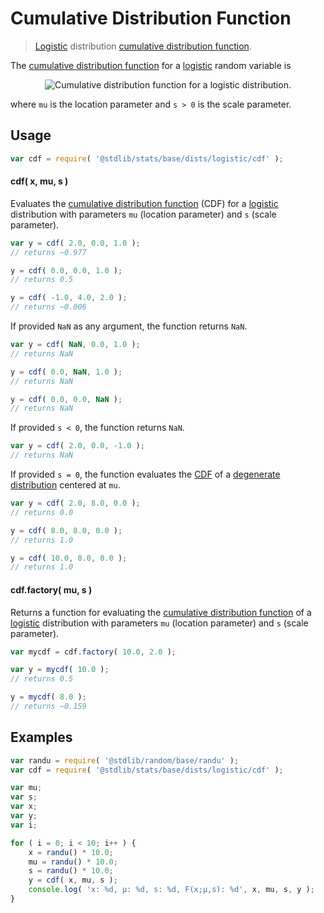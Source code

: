 <!--

@license Apache-2.0

Copyright (c) 2018 The Stdlib Authors.

Licensed under the Apache License, Version 2.0 (the "License");
you may not use this file except in compliance with the License.
You may obtain a copy of the License at

   http://www.apache.org/licenses/LICENSE-2.0

Unless required by applicable law or agreed to in writing, software
distributed under the License is distributed on an "AS IS" BASIS,
WITHOUT WARRANTIES OR CONDITIONS OF ANY KIND, either express or implied.
See the License for the specific language governing permissions and
limitations under the License.

-->

# Cumulative Distribution Function

> [Logistic][logistic-distribution] distribution [cumulative distribution function][cdf].

<section class="intro">

The [cumulative distribution function][cdf] for a [logistic][logistic-distribution] random variable is

<!-- <equation class="equation" label="eq:logistic_cdf" align="center" raw="F(x; \mu, s) = \frac{1}{1+e^{-\frac{x-\mu}{s}}}" alt="Cumulative distribution function for a logistic distribution."> -->

<div class="equation" align="center" data-raw-text="F(x; \mu, s) = \frac{1}{1+e^{-\frac{x-\mu}{s}}}" data-equation="eq:logistic_cdf">
    <img src="https://cdn.rawgit.com/stdlib-js/stdlib/6c7e930588674097b03b3201c5d368532bba6c67/lib/node_modules/@stdlib/stats/base/dists/logistic/cdf/docs/img/equation_logistic_cdf.svg" alt="Cumulative distribution function for a logistic distribution.">
    <br>
</div>

<!-- </equation> -->

where `mu` is the location parameter and `s > 0` is the scale parameter.

</section>

<!-- /.intro -->

<section class="usage">

## Usage

```javascript
var cdf = require( '@stdlib/stats/base/dists/logistic/cdf' );
```

#### cdf( x, mu, s )

Evaluates the [cumulative distribution function][cdf] (CDF) for a [logistic][logistic-distribution] distribution with parameters `mu` (location parameter) and `s` (scale parameter).

```javascript
var y = cdf( 2.0, 0.0, 1.0 );
// returns ~0.977

y = cdf( 0.0, 0.0, 1.0 );
// returns 0.5

y = cdf( -1.0, 4.0, 2.0 );
// returns ~0.006
```

If provided `NaN` as any argument, the function returns `NaN`.

```javascript
var y = cdf( NaN, 0.0, 1.0 );
// returns NaN

y = cdf( 0.0, NaN, 1.0 );
// returns NaN

y = cdf( 0.0, 0.0, NaN );
// returns NaN
```

If provided `s < 0`, the function returns `NaN`.

```javascript
var y = cdf( 2.0, 0.0, -1.0 );
// returns NaN
```

If provided `s = 0`, the function evaluates the [CDF][cdf] of a [degenerate distribution][degenerate-distribution] centered at `mu`.

```javascript
var y = cdf( 2.0, 8.0, 0.0 );
// returns 0.0

y = cdf( 8.0, 8.0, 0.0 );
// returns 1.0

y = cdf( 10.0, 8.0, 0.0 );
// returns 1.0
```

#### cdf.factory( mu, s )

Returns a function for evaluating the [cumulative distribution function][cdf] of a [logistic][logistic-distribution] distribution with parameters `mu` (location parameter) and `s` (scale parameter).

```javascript
var mycdf = cdf.factory( 10.0, 2.0 );

var y = mycdf( 10.0 );
// returns 0.5

y = mycdf( 8.0 );
// returns ~0.159
```

</section>

<!-- /.usage -->

<section class="examples">

## Examples

<!-- eslint no-undef: "error" -->

```javascript
var randu = require( '@stdlib/random/base/randu' );
var cdf = require( '@stdlib/stats/base/dists/logistic/cdf' );

var mu;
var s;
var x;
var y;
var i;

for ( i = 0; i < 10; i++ ) {
    x = randu() * 10.0;
    mu = randu() * 10.0;
    s = randu() * 10.0;
    y = cdf( x, mu, s );
    console.log( 'x: %d, µ: %d, s: %d, F(x;µ,s): %d', x, mu, s, y );
}
```

</section>

<!-- /.examples -->

<section class="links">

[logistic-distribution]: https://en.wikipedia.org/wiki/Logistic_distribution

[cdf]: https://en.wikipedia.org/wiki/Cumulative_distribution_function

[degenerate-distribution]: https://en.wikipedia.org/wiki/Degenerate_distribution

</section>

<!-- /.links -->

